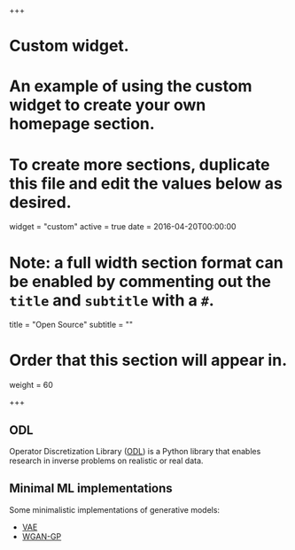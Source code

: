 +++
# Custom widget.
# An example of using the custom widget to create your own homepage section.
# To create more sections, duplicate this file and edit the values below as desired.
widget = "custom"
active = true
date = 2016-04-20T00:00:00

# Note: a full width section format can be enabled by commenting out the `title` and `subtitle` with a `#`.
title = "Open Source"
subtitle = ""

# Order that this section will appear in.
weight = 60

+++


ODL
---
Operator Discretization Library ([ODL](https://github.com/odlgroup/odl)) is a Python library that enables research in inverse problems on realistic or real data.

Minimal ML implementations
-----------
Some minimalistic implementations of generative models:

* [VAE](https://github.com/adler-j/minimal_vae)
* [WGAN-GP](https://github.com/adler-j/minimal_wgan)
